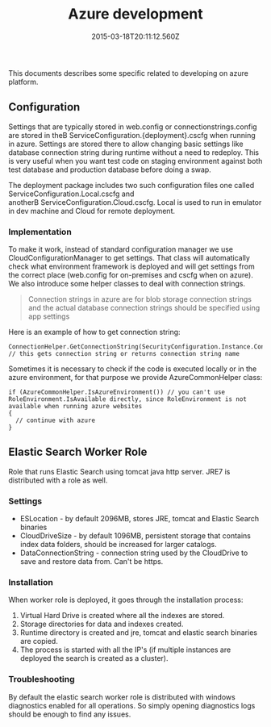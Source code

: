 ﻿---
title: Azure development
description: Azure development
layout: docs
date: 2015-03-18T20:11:12.560Z
priority: 4
---
This documents describes some specific related to developing on azure platform.

## Configuration

Settings that are typically stored in web.config or connectionstrings.config are stored in theВ ServiceConfiguration.{deployment}.cscfg when running in azure. Settings are stored there to allow changing basic settings like database connection string during runtime without a need to redeploy. This is very useful when you want test code on staging environment against both test database and production database before doing a swap.

The deployment package includes two such configuration files one called ServiceConfiguration.Local.cscfg and anotherВ ServiceConfiguration.Cloud.cscfg. Local is used to run in emulator in dev machine and Cloud for remote deployment.

### Implementation

To make it work, instead of standard configuration manager we use CloudConfigurationManager to get settings. That class will automatically check what environment framework is deployed and will get settings from the correct place (web.config for on-premises and cscfg when on azure). We also introduce some helper classes to deal with connection strings.

> Connection strings in azure are for blob storage connection strings and the actual database connection strings should be specified using app settings

Here is an example of how to get connection string:

```
ConnectionHelper.GetConnectionString(SecurityConfiguration.Instance.Connection.SqlConnectionStringName) // this gets connection string or returns connection string name
```

Sometimes it is necessary to check if the code is executed locally or in the azure environment, for that purpose we provide AzureCommonHelper class:

```
if (AzureCommonHelper.IsAzureEnvironment()) // you can't use RoleEnvironment.IsAvailable directly, since RoleEnvironment is not available when running azure websites
{
  // continue with azure
}
```

## Elastic Search Worker Role

Role that runs Elastic Search using tomcat java http server. JRE7 is distributed with a role as well.

### Settings

* ESLocation - by default 2096MB, stores JRE, tomcat and Elastic Search binaries
* CloudDriveSize - by default 1096MB, persistent storage that contains index data folders, should be increased for larger catalogs.
* DataConnectionString - connection string used by the CloudDrive to save and restore data from. Can't be https.

### Installation

When worker role is deployed, it goes through the installation process:

1. Virtual Hard Drive is created where all the indexes are stored.
2. Storage directories for data and indexes created.
3. Runtime directory is created and jre, tomcat and elastic search binaries are copied.
4. The process is started with all the IP's (if multiple instances are deployed the search is created as a cluster).

### Troubleshooting

By default the elastic search worker role is distributed with windows diagnostics enabled for all operations. So simply opening diagnostics logs should be enough to find any issues.
